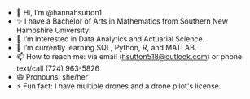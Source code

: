 - 👋 Hi, I’m @hannahsutton1
- ✨ I have a Bachelor of Arts in Mathematics from Southern New Hampshire University!
- 👀 I’m interested in Data Analytics and Actuarial Science. 
- 🌱 I’m currently learning SQL, Python, R, and MATLAB.
- 📫 How to reach me: via email (hsutton518@outlook.com) or phone text/call (724) 963-5826
- 😄 Pronouns: she/her
- ⚡ Fun fact: I have multiple drones and a drone pilot's license.

<!---
hannahsutton1/hannahsutton1 is a ✨ special ✨ repository because its `README.md` (this file) appears on your GitHub profile.
You can click the Preview link to take a look at your changes.
--->
